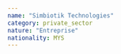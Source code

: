 ```yaml
---
name: "Simbiotik Technologies"
category: private_sector
nature: "Entreprise"
nationality: MYS
---
```

    
